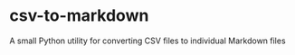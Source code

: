 csv-to-markdown
===============

A small Python utility for converting CSV files to individual Markdown files

